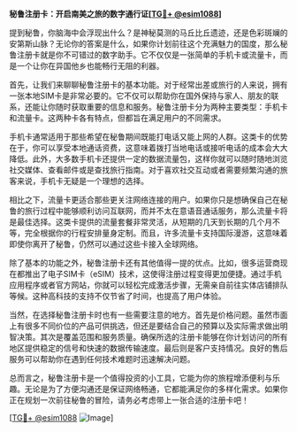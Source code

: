 **秘鲁注册卡：开启南美之旅的数字通行证[[TG💪+ @esim1088](https://t.me/s/esim1088)]**

提到秘鲁，你脑海中会浮现出什么？是神秘莫测的马丘比丘遗迹，还是色彩斑斓的安第斯山脉？无论你的答案是什么，如果你计划前往这个充满魅力的国度，那么秘鲁注册卡就是你不可错过的数字助手。它不仅仅是一张简单的手机卡或流量卡，而是一个让你在异国他乡也能畅行无阻的利器。

首先，让我们来聊聊秘鲁注册卡的基本功能。对于经常出差或旅行的人来说，拥有一张本地SIM卡是非常必要的。它不仅可以帮助你在国外保持与家人、朋友的联系，还能让你随时获取重要的信息和服务。秘鲁注册卡分为两种主要类型：手机卡和流量卡。这两种卡各有特点，但都旨在满足用户的不同需求。

手机卡通常适用于那些希望在秘鲁期间既能打电话又能上网的人群。这类卡的优势在于，你可以享受本地通话资费，这意味着拨打当地电话或接听电话的成本会大大降低。此外，大多数手机卡还提供一定的数据流量包，这样你就可以随时随地浏览社交媒体、查看邮件或是查找旅行指南。对于喜欢社交互动或者需要频繁沟通的旅客来说，手机卡无疑是一个理想的选择。

相比之下，流量卡更适合那些更关注网络连接的用户。如果你只是想确保自己在秘鲁的旅行过程中能够顺利访问互联网，而并不太在意语音通话服务，那么流量卡将是最佳选择。这类卡提供的流量套餐非常灵活，从短期的几天到长期的几个月不等，完全根据你的行程安排量身定制。而且，许多流量卡支持国际漫游，这意味着即使你离开了秘鲁，仍然可以通过这些卡接入全球网络。

除了基本的功能之外，秘鲁注册卡还有其他值得一提的优点。比如，很多运营商现在都推出了电子SIM卡（eSIM）技术，这使得注册过程变得更加便捷。通过手机应用程序或者官方网站，你就可以轻松完成激活步骤，无需亲自前往实体店铺排队等候。这种高科技的支持不仅节省了时间，也提高了用户体验。

当然，在选择秘鲁注册卡时也有一些需要注意的地方。首先是价格问题。虽然市面上有很多不同价位的产品可供挑选，但还是要结合自己的预算以及实际需求做出明智决策。其次是覆盖范围和服务质量。确保所选的注册卡能够在你计划访问的所有地区提供稳定的信号和快速的数据传输速度。最后则是客户支持情况。良好的售后服务可以帮助你在遇到任何技术难题时迅速解决问题。

总而言之，秘鲁注册卡是一个值得投资的小工具，它能为你的旅程增添便利与乐趣。无论是为了方便沟通还是保证网络畅通，它都能满足你的多样化需求。如果你正在规划一次前往秘鲁的冒险，请务必考虑带上一张合适的注册卡吧！

[[TG💪+ @esim1088](https://t.me/s/esim1088) ![Image](https://i.postimg.cc/4NQfJmqS/Snipaste-2025-05-13-00-14-12.png)]